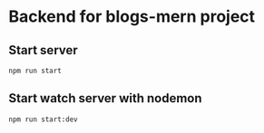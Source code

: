 # Backend for blogs-mern project

## Start server
`npm run start`

## Start watch server with nodemon
`npm run start:dev`
